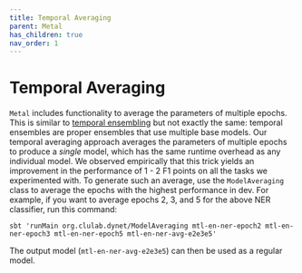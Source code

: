 ```yaml
---
title: Temporal Averaging
parent: Metal
has_children: true
nav_order: 1
---
```


# Temporal Averaging

`Metal` includes functionality to average the parameters of multiple epochs. This is similar to [temporal ensembling](https://arxiv.org/pdf/1610.02242.pdf) but not exactly the same: temporal ensembles are proper ensembles that use multiple base models. Our temporal averaging approach averages the parameters of multiple epochs to produce a _single_ model, which has the same runtime overhead as any individual model. We observed empirically that this trick yields an improvement in the performance of 1 - 2 F1 points on all the tasks we experimented with. To generate such an average, use the `ModelAveraging` class to average the epochs with the highest performance in dev. For example, if you want to average epochs 2, 3, and 5 for the above NER classifier, run this command:

```
sbt 'runMain org.clulab.dynet/ModelAveraging mtl-en-ner-epoch2 mtl-en-ner-epoch3 mtl-en-ner-epoch5 mtl-en-ner-avg-e2e3e5'
```

The output model (`mtl-en-ner-avg-e2e3e5`) can then be used as a regular model.


